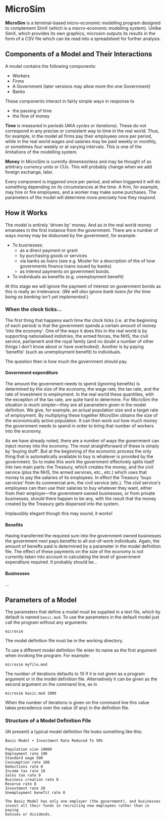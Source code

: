 # MicroSim

**MicroSim** is a terminal-based micro-economic modelling program designed to complement SimX (which is a *macro*-economic modelling system). Unlike SimX, which provides its own graphics, microsim outputs its results in the form of a CSV file which can be read into a spreadsheet for further analysis.


## Components of a Model and Their Interactions ##

A model contains the following components:

* Workers
* Firms
* A Government (later versions may allow more thn one Government)
* Banks

These components interact in fairly simple ways in response to 

* the passing of time
* the flow of money

**Time** is measured in *periods* (AKA *cycles* or *iterations*). These do not correspond in any precise or consistent way to time in the real world. Thus, for example, in the model all firms pay their employees once per period, while in the real world wages and salaries may be paid weekly or monthly, or sometimes four weekly or at varying intervals. This is one of the limitations of the modelling system.

**Money** in MicroSim is curently dimensionless and may be thought of as arbitrary *currency units* or CUs. This will probably change when we add foreign exchange, later.

Every component is *triggered* once per period, and when triggered it will do something depending on its circumstances at the time. A firm, for example, may hire or fire employees, and a worker may make some purchases. The parameters of the model will determine more precisely how they respond. 

## How it Works ##
The model is entirely 'driven by' money. And as in the real world money emanates in the first instance from the government. There are a number of ways money may be disbursed by the government, for example:

* To businesses:
	- as a direct payment or grant
	- by purchasing goods or services
	- via banks as loans (see e.g. Mosler for a description of the of how governments finance loans issued by banks)
	- as interest payments on government bonds.
* To individuals as benefits (e.g. unemployment benefit)

At this stage we will ignore the payment of interest on government bonds as this is really an irrelevance. (*We will also ignore bank loans for the time being as banking isn't yet implemented.*) 

### When the clock ticks... ###
The first thing that happens each time the clock ticks (i.e. at the beginning of each period) is that the government spends a certain amount of money 'into the economy'. One of the ways it does this in the real world is by supporting nationalised indistries, the armed forces, the NHS, the civil service, parliament and the royal family (and no doubt a number of other things I don't know about or have overlooked). Another is by paying 'benefits' (such as unemployment benefit) to individuals.

The question then is how much the government should pay.

#### Government expenditure ####
The amount the government needs to spend (ignoring benefits) is determined by the size of the economy, the wage rate, the tax rate, and the rate of investment in employment. In the real world these quantities, with the exception of the tax rate, are quite hard to determine. For MicroSim the situation is much simpler&mdash;they are all parameters given in the model definition. We give, for example, an actual population size and a target rate of employment. By multiplying these together MicroSim obtains the size of the economically active population. It can then work out how much money the government needs to spend in order to bring that number of workers into the economy.

As we have already noted, there are a number of ways the government  can inject money into the economy. The most straightforward of these is simply by 'buying stuff'. But at the beginning of the economic process the only thing that is automatically available to buy is whatever is provided by the government. So to make this work the government effectively splits itself into two main parts: the Treasury, which creates the money, and the civil service (plus the NHS, the armed services, etc., etc.) which uses that money to pay the salaries of its employees. In effect the Treasury 'buys services' from its commercial arm, the civil service (etc.). The civil service's employees can then use their salaries to buy whatever they want, either from their employer&mdash;the government-owned businesses, or from private businesses, should there happen to be any, with the result that the money created by the Treasury gets dispersed into the system.

Implausibly elegant though this may sound, it works!

#### Benefits ####
Having transferred the required sum into the government owned businesses the government next pays benefits to all out-of-work individuals. Again, the amount of benefts paid is determined by a parameter in the model definition file. The effect of these payments on the size of the economy is not currently taken into account in calculating the level of government expenditure required. It probably should be...

#### Businesses ####

...

## Parameters of a Model ##
The parameters that define a model must be supplied in a text file, which by default is named ```basic.mod```. To use the parameters in the default model just call the program without any arguments:

~~~
microsim
~~~

The model definition file must be in the working directory.

To use a different model definition file enter its name as the first argument when invoking the program. For example:

~~~
microsim myfile.mod
~~~

The number of iterations defaults to 10 if it is not given as a program argument or in the model definition file. Alternatively it can be given as the second argument on the command line, as in

~~~
microsim basic.mod 1000
~~~

When the number of iterations is given on the command line this value takes precedence over the value (if any) in the definition file.
 
### Structure of a Model Definition File ###

(At present) a typical model definition file looks something like this:

~~~
Basic Model + Investment Rate Reduced To 50%

Population size 10000
Employment rate 100
Standard wage 500
Consumption rate 100
Deductions rate 0
Income tax rate 10
Sales tax rate 0
Business creation rate 0
Reserve rate 0
Investment rate 20
Unemployment benefit rate 0

The Basic Model has only one employer (the government), and businesses
invest all their funds in recruiting new employees rather than in paying
bonuses or dividends.
~~~
